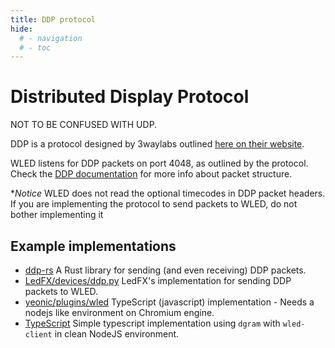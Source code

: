 ```yaml
---
title: DDP protocol
hide:
  # - navigation
  # - toc
---
```


# Distributed Display Protocol

NOT TO BE CONFUSED WITH UDP.

DDP is a protocol designed by 3waylabs outlined [here on their website](http://www.3waylabs.com/ddp/).

WLED listens for DDP packets on port 4048, as outlined by the protocol.
Check the [DDP documentation](http://www.3waylabs.com/ddp/) for more info about packet structure.

**Notice*
WLED does not read the optional timecodes in DDP packet headers. 
If you are implementing the protocol to send packets to WLED, do not bother implementing it

## Example implementations

 - [ddp-rs](https://github.com/coral/ddp-rs) A Rust library for sending (and even receiving) DDP packets.
 - [LedFX/devices/ddp.py](https://github.com/LedFx/LedFx/blob/main/ledfx/devices/ddp.py) LedFX's implementation for sending DDP packets to WLED.
 - [yeonic/plugins/wled](https://github.com/YeonV/yeonic/blob/main/src/plugins/wled.ts#L51) TypeScript (javascript) implementation - Needs a nodejs like environment on Chromium engine.
 - [TypeScript](https://gist.github.com/piretek/16b2c729135a4a64d60d48a15fb36996) Simple typescript implementation using `dgram` with `wled-client` in clean NodeJS environment.
